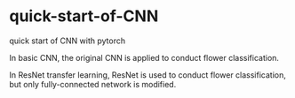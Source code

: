 # quick-start-of-CNN
quick start of CNN with pytorch

In basic CNN, the original CNN is applied to conduct flower classification. 

In ResNet transfer learning, ResNet is used to conduct flower classification, but only fully-connected network is modified. 
